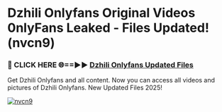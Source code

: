 # Dzhili Onlyfans Original Videos 0nlyFans Leaked - Files Updated! (nvcn9)

<h3>🔴 CLICK HERE 🌐==►► <a href="https://tinyurl.com/ehrbuxhb" rel="nofollow">Dzhili Onlyfans Updated Files</a></h3>

Get Dzhili Onlyfans and all content. Now you can access all videos and pictures of Dzhili Onlyfans. New Updated Files 2025!

[![nvcn9](https://i.imgur.com/lVYEuWS.gif)](https://tinyurl.com/ehrbuxhb)
